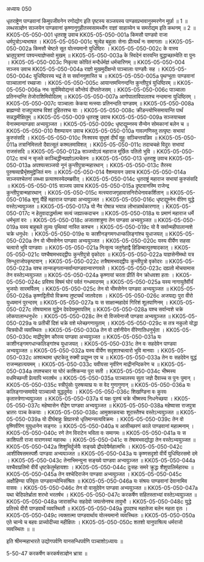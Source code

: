 अध्यायः 050

धृतराष्ट्रेण पाण्डवानां किमुपजीवनेन रणोद्योग इति पृष्टस्य सञ्जयस्य पाण्डवप्रभावानुस्मरणेन मूर्छा ॥ 1 ॥ लब्धसञ्ज्ञेन सञ्जयेन पाण्डवानां कृष्णानुगृहीतस्वसामर्थ्येन राज्ञां साहाय्येन च समरोद्यम इति कथनम् ॥ 2 ॥
KK05-05-050-001	धृतराष्ट्र उवाच 
KK05-05-050-001a	किमसौ पाण्डवो राजा धर्मपुत्रोऽभ्यभाषत ।
KK05-05-050-001c	श्रुत्वेह बहुलाः सेनाः प्रीत्यर्थं नः समागताः ॥
KK05-05-050-002a	किमसौ चेष्टते सूत योत्स्यमानो युधिष्ठिरः ।
KK05-05-050-002c	के वास्य भ्रातृपुत्राणां पश्यन्त्याज्ञेप्सवो मुखम् ॥
KK05-05-050-003a	के स्विदेनं वारयन्ति युद्धाच्छाम्येति वा पुनः ।
KK05-05-050-003c	निकृत्या कोपितं मन्दैर्धर्मज्ञं धर्मचारिणम् ॥
KK05-05-050-004	सञ्जय उवाच 
KK05-05-050-004a	राज्ञो मुखमुदीक्षन्ते पाञ्चालाः पाण्डवैः सह ।
KK05-05-050-004c	युधिष्ठिरस्य भद्रं ते स सर्वाननुशास्ति च ॥
KK05-05-050-005a	पृथग्भूताः पाण्डवानां पाञ्चालानां रथव्रजाः ।
KK05-05-050-005c	आयान्तमभिनन्दन्ति कुन्तीपुत्रं युधिष्ठिरम् ॥
KK05-05-050-006a	नभः सूर्यमिवोद्यन्तं कौन्तेयं दीप्ततेजसम् ।
KK05-05-050-006c	पाञ्चालाः प्रतिनन्दन्ति तेजोराशिमिवोदितम् ॥
KK05-05-050-007a	आगोपालाविपालाश्च नन्दमाना युधिष्ठिरम् ।
KK05-05-050-007c	पाञ्चालाः केकया मत्स्याः प्रतिनन्दति पाण्डवम् ॥
KK05-05-050-008a	ब्राह्मण्यो राजपुत्र्यश्च विशां दुहितरश्च याः ।
KK05-05-050-008c	क्रीडन्त्योभिसमायान्ति पार्थं सन्नद्धमीक्षितुम् ॥
KK05-05-050-009	धृतराष्ट्र उवाच 
KK05-05-050-009a	सञ्जयाचक्ष्व येनास्मान्पाण्डवा अभ्ययुञ्जत ।
KK05-05-050-009c	धृष्टद्युम्नस्य सैन्येन सोमकानां बलेन च ॥
KK05-05-050-010	वैशम्पायन उवाच 
KK05-05-050-010a	गावल्गणिस्तु तत्पृष्टः सभायां कुरुसंसदि ।
KK05-05-050-010c	निःश्वस्य सुभृशं दीर्घं मुहुः सञ्चिन्तयन्निव ॥
KK05-05-050-011a	तत्रानिमित्ततो दैवात्सूतं कश्मलमाविशत् ।
KK05-05-050-011c	तदाचचक्षे विदुरः सभायां राजसंसदि ॥
KK05-05-050-012a	सञ्जयोऽयं महाराज मूर्छितः पतितो भुवि ।
KK05-05-050-012c	वाचं न सृजते काञ्चिद्धीनप्रज्ञोऽल्पचेतनः ॥
KK05-05-050-013	धृतराष्ट्र उवाच 
KK05-05-050-013a	अपश्यत्सञ्जयो नूनं कुन्तीपुत्रान्महारथान् ।
KK05-05-050-013c	तैरस्य पुरुषव्याघ्रैर्भृशमुद्वेजितं मनः ॥
KK05-05-050-014	वैशम्पायन उवाच 
KK05-05-050-014a	सञ्जयश्चेतनां लब्ध्वा प्रत्याश्वस्येदमब्रवीत् ।
KK05-05-050-014c	धृतराष्ट्रं महाराज सभायां कुरुसंसदि ॥
KK05-05-050-015	सञ्जय उवाच 
KK05-05-050-015a	दृष्टवानस्मि राजेन्द्र कुन्तीपुत्रान्महारथान् ।
KK05-05-050-015c	मत्स्यराजगृहावासनिरोधेनावकर्शितान् ॥
KK05-05-050-016a	शृणु र्यैर्हि महाराज पाण्डवा अभ्ययुञ्जत ।
KK05-05-050-016c	धृष्टद्युम्नेन वीरेण युद्धे वस्तेऽभ्ययुञ्जत ॥
KK05-05-050-017a	यो नैव रोषान्न भयान्न लोभान्नार्थकारणात् ।
KK05-05-050-017c	न हेतुवादाद्धर्मात्मा सत्यं जह्यात्कदाचन ॥
KK05-05-050-018a	यः प्रमाणं महाराज धर्मे धर्मभृतां वरः ।
KK05-05-050-018c	अजातशत्रुणा तेन पाण्डवा अभ्ययुञ्जत ॥
KK05-05-050-019a	यस्य बाहुबले तुल्यः पृथिव्यां नास्ति कश्चन ।
KK05-05-050-019c	यो वै सर्वान्महीपालान्वशे चक्रे धनुर्धरः ।
KK05-05-050-019e	यः काशीनङ्गमगधान्कलिङ्गांश्च युधाजयत् ॥
KK05-05-050-020a	तेन वो भीमसेनेन पाण्डवा अभ्ययुञ्जत ।
KK05-05-050-020c	यस्य वीर्येण सहसा चत्वारो भुवि पाण्डवाः ॥
KK05-05-050-021a	निःसृत्य जतुगेहाद्वै हिडिम्बात्पुरुषादकात् ।
KK05-05-050-021c	यश्चैषामभवद्द्वीपः कुन्तीपुत्रो वृकोदरः ॥
KK05-05-050-022a	याज्ञसेनीमथो यत्र सिन्धुराजोपकृष्टवान् ।
KK05-05-050-022c	तत्रैषामभवद्द्वीपः कुन्तीपुत्रो वृकोदरः ॥
KK05-05-050-023a	यश्च तान्सङ्गतान्सर्वान्पाण्डवान्वारणावते ।
KK05-05-050-023c	दह्यतो मोचयामास तेन वस्तेऽभ्ययुञ्जत ॥
KK05-05-050-024a	कृष्णायां चरता प्रीतिं येन क्रोधवशा हताः ।
KK05-05-050-024c	प्रविश्य विषमं घोरं पर्वतं गन्धमादनम् ॥
KK05-05-050-025a	यस्य नागायुतैर्वीर्यं भुजयोः सारमर्पितम् ।
KK05-05-050-025c	तेन वो भीमसेनेन पाण्डवा अभ्ययुञ्जत ॥
KK05-05-050-026a	कृष्णद्वितीयो विक्रम्य तुष्ट्यर्थं जातवेदसः ।
KK05-05-050-026c	अजयद्यः पुरा वीरो युध्यमानं पुरन्दरम् ॥
KK05-05-050-027a	यः स साक्षान्महादेवं गिरिशं शूलपाणिनम् ।
KK05-05-050-027c	तोषयामास युद्धेन देवदेवमुमापतिम् ॥
KK05-05-050-028a	यश्च सर्वान्वशे चक्रे लोकपालान्धनुर्धरः ।
KK05-05-050-028c	तेन वो विजयेनाजौ पाण्डवा अभ्ययुञ्जत ॥
KK05-05-050-029a	यः प्रतीचीं दिशं चक्रे वशे म्लेच्छगणायुताम् ।
KK05-05-050-029c	स तत्र नकुलो योद्धा चित्रयोधी व्यवस्थितः ॥
KK05-05-050-030a	तेन वो दर्शनीयेन वीरेणातिधनुर्भृता ।
KK05-05-050-030c	माद्रीपुत्रेण कौरव्य पाण्डवा अभ्ययुञ्जत ॥
KK05-05-050-031a	यः काशीनङ्गमगधान्कलिङ्गांश्च युधाजयत् ।
KK05-05-050-031c	तेन वः सहदेवेन पाण्डवा अभ्ययुञ्जत ॥
KK05-05-050-032a	यस्य वीर्येण सदृशाश्चत्वारो भुवि मानवाः ।
KK05-05-050-032c	अश्वत्थामा धृष्टकेतू रुक्मी प्रद्युम्न एव च ॥
KK05-05-050-033a	तेन वः सहदेवेन युद्धं राजन्महात्ययमम् ।
KK05-05-050-033c	यवीयसा नृवीरेण माद्रीनन्दिकरेण च ॥
KK05-05-050-034a	तपश्चचार या घोरं काशिकन्या पुरा सती ।
KK05-05-050-034c	भीष्मस्य वधमिच्छन्ती प्रेत्यापि भरतर्षभ ॥
KK05-05-050-035a	पाञ्चालस्य सुता जज्ञे दैवाच्च स पुनः पुमान् ।
KK05-05-050-035c	स्त्रीपुंसोः पुरुषव्याघ्र यः स वेद गुणागुणान् ॥
KK05-05-050-036a	यः कलिङ्गान्समापेदे पाञ्चाल्यो युद्धदुर्मदः ।
KK05-05-050-036c	शिखण्डिना वः कुरवः कृतास्त्रेणाभ्ययुञ्जत ॥
KK05-05-050-037a	यं यक्षः पुरुषं चक्रे भीष्मस्य निधनेच्छया ।
KK05-05-050-037c	महेष्वासेन रौद्रेण पाण्डवा अभ्ययुञ्जत ॥
KK05-05-050-038a	महेष्वासा राजपुत्रा भ्रातरः पञ्च केकयाः ।
KK05-05-050-038c	आमुक्तकवचाः शूरास्तैश्च वस्तेऽभ्ययुञ्जत ॥
KK05-05-050-039a	यो दीर्घबाहुः क्षिप्रास्त्रो धृतिमान्सत्यविक्रमः ।
KK05-05-050-039c	तेन वो वृष्णिवीरेण युयुधानेन सङ्गरः ॥
KK05-05-050-040a	य आसीच्छरणं काले पाण्डवानां महात्मनाम् ।
KK05-05-050-040c	रणे तेन विराटेन भविता वः समागमः ॥
KK05-05-050-041a	यः स काशिपती राजा वाराणस्यां महारथः ।
KK05-05-050-041c	स तेषामभवद्योद्धा तेन वस्तेऽभ्ययुञ्जत ॥
KK05-05-050-042a	शिशुभिर्दुर्जयैः सङ्ख्ये द्रौपदेयैर्महात्मभिः ।
KK05-05-050-042c	आशीविषसमस्पर्शैः पाण्डवा अभ्ययञ्जत ॥
KK05-05-050-043a	यः कृष्णसदृशो वीर्ये युधिष्ठिरसमो दमे ।
KK05-05-050-043c	तेनाभिमन्युना सङ्ख्ये पाण्डवा अभ्ययुञ्जत ॥
KK05-05-050-044a	यश्चैवाप्रतिमो वीर्ये धृष्टकेतुर्महायशाः ।
KK05-05-050-044c	दुःसहः समरे क्रुद्धः शैशुपालिर्महारथः ॥
KK05-05-050-045a	तेन वश्चेदिराजेन पाण्डवा अभ्ययुञ्जत ।
KK05-05-050-045c	अक्षौहिण्या परिवृतः पाण्डवान्योभिसंश्रितः ॥
KK05-05-050-046a	यः संश्रयः पाण्डवानां देवानामिव वासवः ।
KK05-05-050-046c	तेन वो वासुदेवेन पाण्डवा अभ्ययुञ्जत ॥
KK05-05-050-047a	यथा चेदिपतेर्भ्राता शरभो भरतर्षभ ।
KK05-05-050-047c	करकर्षेण सहितस्ताभ्यां वस्तेऽभ्ययुञ्जत ॥
KK05-05-050-048a	जारासन्धिः सहदेवो जयत्सेनश्च तावुभौ ।
KK05-05-050-048c	युद्धे प्रतिरथे वीरौ पाण्डवार्थे व्यवस्थितौ ॥
KK05-05-050-049a	द्रुपदश्च महातेजा बलेन महता वृतः ।
KK05-05-050-049c	त्यक्तात्मा पाण्डवार्थाय योत्स्यमानो व्यवस्थितः ॥
KK05-05-050-050a	एते चान्ये च बहवः प्राच्योदीच्या महीक्षितः ।
KK05-05-050-050c	शतशो यानुपाश्रित्य धर्मराजो व्यवस्थितः ॥ ॥

इति श्रीमन्महाभारते उद्योगपर्वणि यानसन्धिपर्वणि पञ्चाशोऽध्यायः ॥

5-50-47 करकर्षेण करकर्षसञ्ज्ञेन भ्रात्रा ॥
